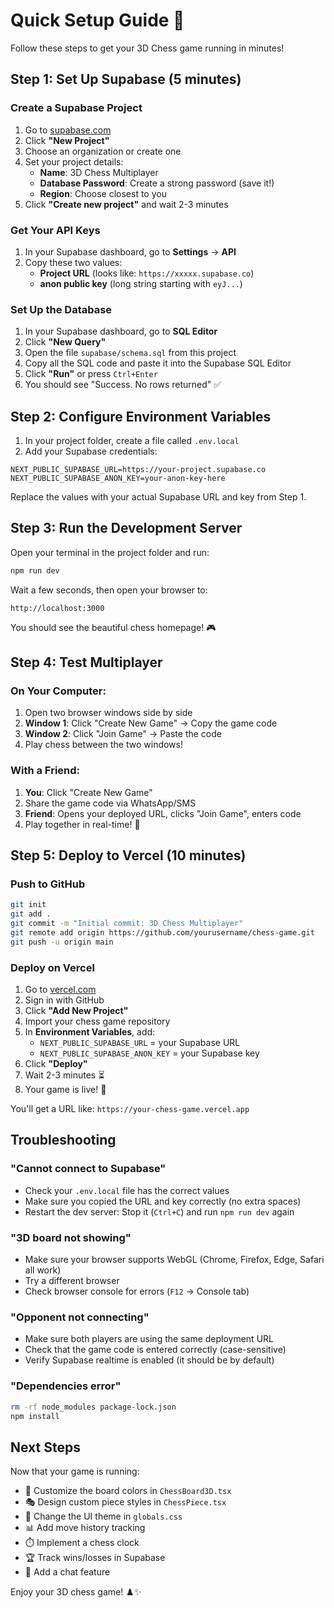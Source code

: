 # Quick Setup Guide 🚀

Follow these steps to get your 3D Chess game running in minutes!

## Step 1: Set Up Supabase (5 minutes)

### Create a Supabase Project

1. Go to [supabase.com](https://supabase.com)
2. Click **"New Project"**
3. Choose an organization or create one
4. Set your project details:
   - **Name**: 3D Chess Multiplayer
   - **Database Password**: Create a strong password (save it!)
   - **Region**: Choose closest to you
5. Click **"Create new project"** and wait 2-3 minutes

### Get Your API Keys

1. In your Supabase dashboard, go to **Settings** → **API**
2. Copy these two values:
   - **Project URL** (looks like: `https://xxxxx.supabase.co`)
   - **anon public key** (long string starting with `eyJ...`)

### Set Up the Database

1. In your Supabase dashboard, go to **SQL Editor**
2. Click **"New Query"**
3. Open the file `supabase/schema.sql` from this project
4. Copy all the SQL code and paste it into the Supabase SQL Editor
5. Click **"Run"** or press `Ctrl+Enter`
6. You should see "Success. No rows returned" ✅

## Step 2: Configure Environment Variables

1. In your project folder, create a file called `.env.local`
2. Add your Supabase credentials:

```env
NEXT_PUBLIC_SUPABASE_URL=https://your-project.supabase.co
NEXT_PUBLIC_SUPABASE_ANON_KEY=your-anon-key-here
```

Replace the values with your actual Supabase URL and key from Step 1.

## Step 3: Run the Development Server

Open your terminal in the project folder and run:

```bash
npm run dev
```

Wait a few seconds, then open your browser to:

```
http://localhost:3000
```

You should see the beautiful chess homepage! 🎮

## Step 4: Test Multiplayer

### On Your Computer:

1. Open two browser windows side by side
2. **Window 1**: Click "Create New Game" → Copy the game code
3. **Window 2**: Click "Join Game" → Paste the code
4. Play chess between the two windows!

### With a Friend:

1. **You**: Click "Create New Game"
2. Share the game code via WhatsApp/SMS
3. **Friend**: Opens your deployed URL, clicks "Join Game", enters code
4. Play together in real-time! 🎉

## Step 5: Deploy to Vercel (10 minutes)

### Push to GitHub

```bash
git init
git add .
git commit -m "Initial commit: 3D Chess Multiplayer"
git remote add origin https://github.com/yourusername/chess-game.git
git push -u origin main
```

### Deploy on Vercel

1. Go to [vercel.com](https://vercel.com)
2. Sign in with GitHub
3. Click **"Add New Project"**
4. Import your chess game repository
5. In **Environment Variables**, add:
   - `NEXT_PUBLIC_SUPABASE_URL` = your Supabase URL
   - `NEXT_PUBLIC_SUPABASE_ANON_KEY` = your Supabase key
6. Click **"Deploy"**
7. Wait 2-3 minutes ⏳
8. Your game is live! 🚀

You'll get a URL like: `https://your-chess-game.vercel.app`

## Troubleshooting

### "Cannot connect to Supabase"
- Check your `.env.local` file has the correct values
- Make sure you copied the URL and key correctly (no extra spaces)
- Restart the dev server: Stop it (`Ctrl+C`) and run `npm run dev` again

### "3D board not showing"
- Make sure your browser supports WebGL (Chrome, Firefox, Edge, Safari all work)
- Try a different browser
- Check browser console for errors (`F12` → Console tab)

### "Opponent not connecting"
- Make sure both players are using the same deployment URL
- Check that the game code is entered correctly (case-sensitive)
- Verify Supabase realtime is enabled (it should be by default)

### "Dependencies error"
```bash
rm -rf node_modules package-lock.json
npm install
```

## Next Steps

Now that your game is running:

- 🎨 Customize the board colors in `ChessBoard3D.tsx`
- 🎭 Design custom piece styles in `ChessPiece.tsx`
- 🌈 Change the UI theme in `globals.css`
- 📊 Add move history tracking
- ⏱️ Implement a chess clock
- 🏆 Track wins/losses in Supabase
- 💬 Add a chat feature

Enjoy your 3D chess game! ♟️✨
